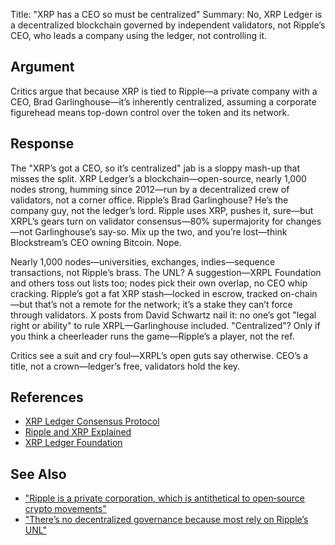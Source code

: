 Title: "XRP has a CEO so must be centralized"
Summary: No, XRP Ledger is a decentralized blockchain governed by independent validators, not Ripple’s CEO, who leads a company using the ledger, not controlling it.

## Argument
Critics argue that because XRP is tied to Ripple—a private company with a CEO, Brad Garlinghouse—it’s inherently centralized, assuming a corporate figurehead means top-down control over the token and its network.

## Response
The "XRP’s got a CEO, so it’s centralized" jab is a sloppy mash-up that misses the split. XRP Ledger’s a blockchain—open-source, nearly 1,000 nodes strong, humming since 2012—run by a decentralized crew of validators, not a corner office. Ripple’s Brad Garlinghouse? He’s the company guy, not the ledger’s lord. Ripple uses XRP, pushes it, sure—but XRPL’s gears turn on validator consensus—80% supermajority for changes—not Garlinghouse’s say-so. Mix up the two, and you’re lost—think Blockstream’s CEO owning Bitcoin. Nope.

Nearly 1,000 nodes—universities, exchanges, indies—sequence transactions, not Ripple’s brass. The UNL? A suggestion—XRPL Foundation and others toss out lists too; nodes pick their own overlap, no CEO whip cracking. Ripple’s got a fat XRP stash—locked in escrow, tracked on-chain—but that’s not a remote for the network; it’s a stake they can’t force through validators. X posts from David Schwartz nail it: no one’s got "legal right or ability" to rule XRPL—Garlinghouse included. "Centralized"? Only if you think a cheerleader runs the game—Ripple’s a player, not the ref.

Critics see a suit and cry foul—XRPL’s open guts say otherwise. CEO’s a title, not a crown—ledger’s free, validators hold the key.

## References
- [XRP Ledger Consensus Protocol](https://xrpl.org/consensus.html)
- [Ripple and XRP Explained](https://ripple.com/xrp/)
- [XRP Ledger Foundation](https://xrplf.org/)

## See Also
- ["Ripple is a private corporation, which is antithetical to open‑source crypto movements"](ripple-is-a-private-corporation-which-is-antithetical-to-open-source-crypto-movements.html)
- ["There’s no decentralized governance because most rely on Ripple’s UNL"](theres-no-decentralized-governance-because-most-rely-on-ripples-unl.html)